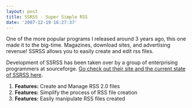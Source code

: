 ```yaml
---
layout: post
title: SSRSS - Super Simple RSS
date: '2007-12-19 16:27:37'
---
```



One of the more popular programs I released around 3 years ago, this one made it to the big-time. Magazines, download sites, and advertising revenue! SSRSS allows you to easily create and edit rss files.

Development of SSRSS has been taken over by a group of enterprising programmers at sourceforge. [Go check out their site and the current state of SSRSS here](http://ssrss.sourceforge.net "sourceforge hosted ssrss").

1. <span>**Features:** Create and Manage RSS 2.0 files</span>
2. <span>**Features:** Simplify the process of RSS file creation</span>
3. <span>**Features:** Easily manipulate RSS files created</span>


